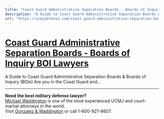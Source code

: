 ```yaml
---
title: "Coast Guard Administrative Separation Boards - Boards of Inquiry BOI Lawyers"
description: "A Guide to Coast Guard Administrative Separation Boards & Boards of Inquiry (BOIs) Are you in the Coast Guard and..."
url: "https://ucmjdefense.com/coast-guard-administrative-separation-boards-of-inquiry-boi-lawyers.html"
---
```


# [Coast Guard Administrative Separation Boards - Boards of Inquiry BOI Lawyers](https://ucmjdefense.com/coast-guard-administrative-separation-boards-of-inquiry-boi-lawyers.html)

A Guide to Coast Guard Administrative Separation Boards & Boards of Inquiry (BOIs) Are you in the Coast Guard and...

---

**Need the best military defense lawyer?**  
[Michael Waddington](https://ucmjdefense.com/attorneys/michael-stewart-waddington-partner.html) is one of the most experienced UCMJ and court-martial attorneys in the world.  
Visit [Gonzalez & Waddington](https://ucmjdefense.com) or call 1-800-921-8607.
